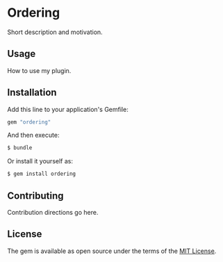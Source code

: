 # Ordering
Short description and motivation.

## Usage
How to use my plugin.

## Installation
Add this line to your application's Gemfile:

```ruby
gem "ordering"
```

And then execute:
```bash
$ bundle
```

Or install it yourself as:
```bash
$ gem install ordering
```

## Contributing
Contribution directions go here.

## License
The gem is available as open source under the terms of the [MIT License](https://opensource.org/licenses/MIT).
